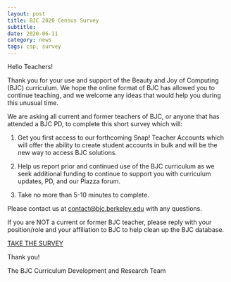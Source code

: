 ```yaml
---
layout: post
title: BJC 2020 Census Survey
subtitle: 
date: 2020-06-11
category: news
tags: csp, survey
---
```


Hello Teachers!

Thank you for your use and support of the Beauty and Joy of Computing (BJC) curriculum. We hope the online format of BJC has allowed you to continue teaching, and we welcome any ideas that would help you during this unusual time.

We are asking all current and former teachers of BJC, or anyone that has attended a BJC PD, to complete this short survey which will:

1. Get you first access to our forthcoming Snap! Teacher Accounts which will offer the ability to create student accounts in bulk and will be the new way to access BJC solutions.

2. Help us report prior and continued use of the BJC curriculum as we seek additional funding to continue to support you with curriculum updates, PD, and our Piazza forum.

3. Take no more than 5-10 minutes to complete.

Please contact us at contact@bjc.berkeley.edu with any questions.

If you are NOT a current or former BJC teacher, please reply with your position/role and your affiliation to BJC to help clean up the BJC database.

[TAKE THE SURVEY][survey-link]

Thank you!

The BJC Curriculum Development and Research Team

[survey-link]: https://www.surveymonkey.com/r/BJCcensus2020
